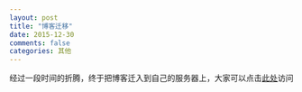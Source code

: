 ```yaml
---
layout: post
title: "博客迁移"
date: 2015-12-30
comments: false
categories: 其他
---
```


经过一段时间的折腾，终于把博客迁入到自己的服务器上，大家可以点击[此处](http://smallmuou.xyz)访问